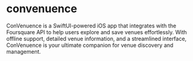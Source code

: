 # convenuence
ConVenuence is a SwiftUI-powered iOS app that integrates with the Foursquare API to help users explore and save venues effortlessly. With offline support, detailed venue information, and a streamlined interface, ConVenuence is your ultimate companion for venue discovery and management.
